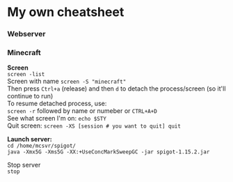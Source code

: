 # My own cheatsheet


### Webserver

### Minecraft


**Screen**  
`screen -list`  
Screen with name `screen -S "minecraft"`  
Then press `Ctrl+a` (release) and then `d` to detach the process/screen (so it'll continue to run)  
To resume detached process, use:  
`screen -r` followed by name or numeber or `CTRL+A+D`  
See what screen I'm on: `echo $STY`  
Quit screen: `screen -XS [session # you want to quit] quit`  
   
**Launch server:**  
`cd /home/mcsvr/spigot/`  
`java -Xmx5G -Xms5G -XX:+UseConcMarkSweepGC -jar spigot-1.15.2.jar`  
  
Stop server     
`stop`
